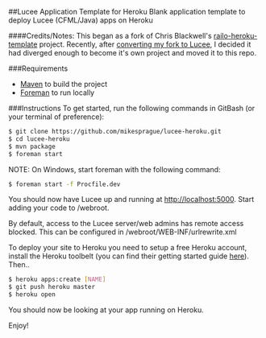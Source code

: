 ##Lucee Application Template for Heroku
Blank application template to deploy Lucee (CFML/Java) apps on Heroku

####Credits/Notes:
This began as a fork of Chris Blackwell's [railo-heroku-template](https://github.com/d1rtym0nk3y/railo-heroku-template) project. Recently, after [converting my fork to Lucee](https://github.com/mikesprague/lucee-heroku-template), I decided it had diverged enough to become it's own project and moved it to this repo. 

###Requirements
* [Maven](http://maven.apache.org/) to build the project
* [Foreman](https://github.com/ddollar/foreman) to run locally

###Instructions
To get started, run the following commands in GitBash (or your terminal of preference):

```bash
$ git clone https://github.com/mikesprague/lucee-heroku.git
$ cd lucee-heroku
$ mvn package
$ foreman start
```
NOTE: On Windows, start foreman with the following command: 
```bash
$ foreman start -f Procfile.dev
```

You should now have Lucee up and running at [http://localhost:5000](http://localhost:5000).
Start adding your code to /webroot.

By default, access to the Lucee server/web admins has remote access blocked. This can be 
configured in /webroot/WEB-INF/urlrewrite.xml

To deploy your site to Heroku you need to setup a free Heroku account, install the Heroku toolbelt (you can find their getting started guide [here](https://devcenter.heroku.com/articles/quickstart)). Then..

```bash
$ heroku apps:create [NAME]
$ git push heroku master
$ heroku open
```

You should now be looking at your app running on Heroku.

Enjoy!
